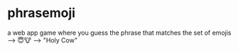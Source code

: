 # phrasemoji
a web app game where you guess the phrase that matches the set of emojis --> 😇🐮 --> "Holy Cow"
